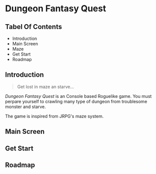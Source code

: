 # Dungeon Fantasy Quest

## Tabel Of Contents
 * Introduction
 * Main Screen
 * Maze
 * Get Start
 * Roadmap
 
## Introduction
>Get lost in maze an starve...

*Dungeon Fantasy Quest* is an Console based Roguelike game. You must perpare yourself to crawling many type of dungeon from troublesome monster and starve.

The game is inspired from JRPG's maze system.

## Main Screen

## Get Start

## Roadmap


